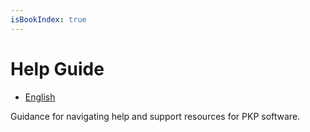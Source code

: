 ```yaml
---
isBookIndex: true
---
```

# Help Guide

* [English](en/)

Guidance for navigating help and support resources for PKP software.
